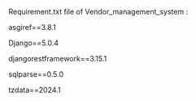 Requirement.txt file of Vendor_management_system :

asgiref==3.8.1

Django==5.0.4

djangorestframework==3.15.1

sqlparse==0.5.0

tzdata==2024.1
